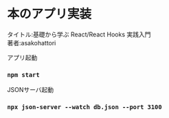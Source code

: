# 本のアプリ実装
タイトル:基礎から学ぶ React/React Hooks 実践入門\
著者:asakohattori


アプリ起動

### `npm start`

JSONサーバ起動

### `npx json-server --watch db.json --port 3100`
